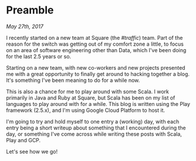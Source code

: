 # Preamble

_May 27th, 2017_

I recently started on a new team at Square (the *#traffic*) team. Part of the
reason for the switch was getting out of my comfort zone a little, to focus on
an area of software engineering other than Data, which I've been doing for the
last 2.5 years or so.

Starting on a new team, with new co-workers and new projects presented me with
a great opportunity to finally get around to hacking together a blog. It's
something I've been meaning to do for a while now.

This is also a chance for me to play around with some Scala. I work primarily
in Java and Ruby at Square, but Scala has been on my list of languages to play
around with for a while. This blog is written using the Play framework (2.5.x),
and I'm using Google Cloud Platform to host it.

I'm going to try and hold myself to one entry a (working) day, with each entry
being a short writeup about something that I encountered during the day, or
something I've come across while writing these posts with Scala, Play and GCP.

Let's see how we go!
